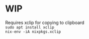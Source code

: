 # WIP

Requires xclip for copying to clipboard\
```sudo apt install xclip```\
```nix-env -iA nixpkgs.xclip```
